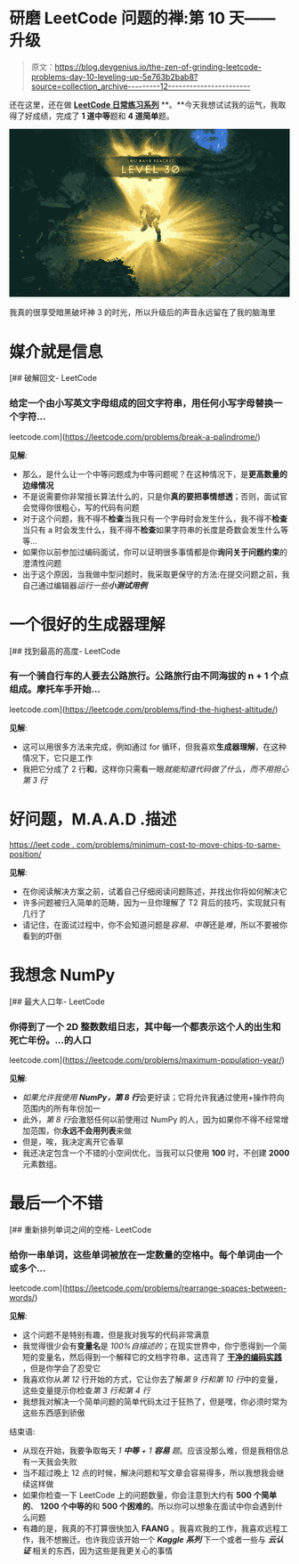 # 研磨 LeetCode 问题的禅:第 10 天——升级

> 原文：<https://blog.devgenius.io/the-zen-of-grinding-leetcode-problems-day-10-leveling-up-5e763b2bab8?source=collection_archive---------12----------------------->

还在这里，还在做 [**LeetCode 日常练习系列**](https://medium.com/@matei.danut.dm/the-zen-of-grinding-leetcode-problems-day-0-motivation-681842565166) **。**今天我想试试我的运气，我取得了好成绩，完成了 **1 道中等**题和 **4 道简单**题。

![](img/d412f1ddcbfc4ea8553d576bdfa0f07d.png)

我真的很享受暗黑破坏神 3 的时光，所以升级后的声音永远留在了我的脑海里

# 媒介就是信息

[](https://leetcode.com/problems/break-a-palindrome/) [## 破解回文- LeetCode

### 给定一个由小写英文字母组成的回文字符串，用任何小写字母替换一个字符…

leetcode.com](https://leetcode.com/problems/break-a-palindrome/) 

**见解**:

*   那么，是什么让一个中等问题成为中等问题呢？在这种情况下，是**更高数量的边缘情况**
*   不是说需要你非常擅长算法什么的，只是你**真的要把事情想透**；否则，面试官会觉得你很粗心，写的代码有问题
*   对于这个问题，我不得不**检查**当我只有一个字母时会发生什么，我不得不**检查**当只有 a 时会发生什么，我不得不**检查**如果字符串的长度是奇数会发生什么等等…
*   如果你以前参加过编码面试，你可以证明很多事情都是你**询问关于问题约束**的澄清性问题
*   出于这个原因，当我做中型问题时，我采取更保守的方法:在提交问题之前，我自己通过编辑器*运行一些**小测试用例***

# 一个很好的生成器理解

[](https://leetcode.com/problems/find-the-highest-altitude/) [## 找到最高的高度- LeetCode

### 有一个骑自行车的人要去公路旅行。公路旅行由不同海拔的 n + 1 个点组成。摩托车手开始…

leetcode.com](https://leetcode.com/problems/find-the-highest-altitude/) 

**见解**:

*   这可以用很多方法来完成，例如通过 for 循环，但我喜欢**生成器理解**，在这种情况下，它只是工作
*   我把它分成了 2 行**和**，这样你只需看一眼*就能知道代码做了什么，而不用担心第 3 行*

# 好问题，M.A.A.D .描述

[https://leet code . com/problems/minimum-cost-to-move-chips-to-same-position/](https://leetcode.com/problems/minimum-cost-to-move-chips-to-the-same-position/)

**见解**:

*   在你阅读解决方案之前，试着自己仔细阅读问题陈述，并找出你将如何解决它
*   许多问题被归入简单的范畴，因为一旦你理解了 T2 背后的技巧，实现就只有几行了
*   请记住，在面试过程中，你不会知道问题是*容易*、*中等*还是*难*，所以不要被你看到的吓倒

# 我想念 NumPy

[](https://leetcode.com/problems/maximum-population-year/) [## 最大人口年- LeetCode

### 你得到了一个 2D 整数数组日志，其中每一个都表示这个人的出生和死亡年份。…的人口

leetcode.com](https://leetcode.com/problems/maximum-population-year/) 

**见解**:

*   *如果允许我使用 **NumPy，第 8 行***会更好读；它将允许我通过使用+操作符向范围内的所有年份加一
*   此外，*第 8 行*会激怒任何以前使用过 NumPy 的人，因为如果你不得不经常增加范围，你**永远不会用列表**来做
*   但是，唉，我决定离开它香草
*   我还决定包含一个不错的小空间优化，当我可以只使用 **100** 时，不创建 **2000** 元素数组。

# 最后一个不错

[](https://leetcode.com/problems/rearrange-spaces-between-words/) [## 重新排列单词之间的空格- LeetCode

### 给你一串单词，这些单词被放在一定数量的空格中。每个单词由一个或多个…

leetcode.com](https://leetcode.com/problems/rearrange-spaces-between-words/) 

**见解**:

*   这个问题不是特别有趣，但是我对我写的代码非常满意
*   我觉得很少会有**变量名**是 *100%自描述的*；在现实世界中，你宁愿得到一个简短的变量名，然后得到一个解释它的文档字符串，这违背了 [**干净的编码实践**](https://www.amazon.com/Clean-Code-Handbook-Software-Craftsmanship/dp/0132350882) ，但是你学会了忍受它
*   我喜欢你从*第 12* 行开始的方式，它让你去了解*第 9 行和第 10 行*中的变量，这些变量提示你检查*第 3 行和第 4 行*
*   我想我对解决一个简单问题的简单代码太过于狂热了，但是嘿，你必须时常为这些东西感到骄傲

结束语:

*   从现在开始，我要争取每天 *1* ***中等*** *+ 1* ***容易*** *题*。应该没那么难，但是我相信总有一天我会失败
*   当不超过晚上 12 点的时候，解决问题和写文章会容易得多，所以我想我会继续这样做
*   如果你检查一下 LeetCode 上的问题数量，你会注意到大约有 **500 个简单的**、 **1200 个中等的**和 **500 个困难的**。所以你可以想象在面试中你会遇到什么问题
*   有趣的是，我真的不打算很快加入 **FAANG** 。我喜欢我的工作，我喜欢远程工作，我不想搬迁。也许我应该开始一个 ***Kaggle 系列*** 下一个或者一些与 ***云认证*** 相关的东西，因为这些是我更关心的事情